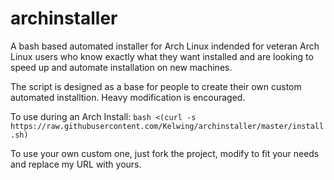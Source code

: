 archinstaller
=============

A bash based automated installer for Arch Linux indended for veteran Arch Linux users who know exactly what they want installed and are looking to speed up and automate installation on new machines.

The script is designed as a base for people to create their own custom automated installtion. Heavy modification is encouraged.

To use during an Arch Install:
`bash <(curl -s https://raw.githubusercontent.com/Kelwing/archinstaller/master/install.sh)`

To use your own custom one, just fork the project, modify to fit your needs and replace my URL with yours.
